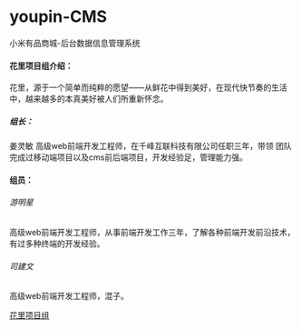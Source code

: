 # youpin-CMS
小米有品商城-后台数据信息管理系统


#### 花里项目组介绍：
花里，源于一个简单而纯粹的愿望——从鲜花中得到美好，在现代快节奏的生活中，越来越多的本真美好被人们所重新怀念。

##### 组长：
姜灵敏  高级web前端开发工程师，在千峰互联科技有限公司任职三年，带领 团队完成过移动端项目以及cms前后端项目，开发经验足，管理能力强。

#### 组员：
###### 游明星
高级web前端开发工程师，从事前端开发工作三年，了解各种前端开发前沿技术，有过多种终端的开发经验。

###### 司建文
高级web前端开发工程师，混子。

[花里项目组](http://www.baidu.com)


